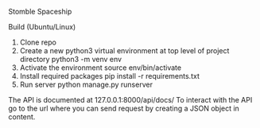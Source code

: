 Stomble Spaceship

Build (Ubuntu/Linux)

1) Clone repo
2) Create a new python3 virtual environment at top level of project directory
    python3 -m venv env
3) Activate the environment
    source env/bin/activate
4) Install required packages
    pip install -r requirements.txt
5) Run server
    python manage.py runserver

The API is documented at 127.0.0.1:8000/api/docs/ 
To interact with the API go to the url where you can send request by creating a JSON
object in content.